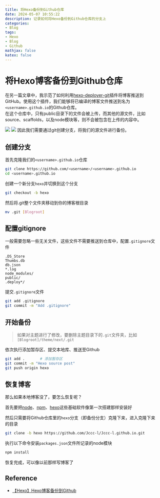 ```yaml
---
title: 将Hexo备份到Github仓库
date: 2024-05-07 10:55:22
description: 记录如何将Hexo备份到Github仓库的分支上
categories:
- Blog
tags:
- Hexo
- Blog
- Github
mathjax: false
katex: false
---
```


# 将Hexo博客备份到Github仓库

在另一篇文章中，我示范了如何利用[hexo-deployer-git](https://github.com/hexojs/hexo-deployer-git)插件将博客推送到GitHub。使用这个插件，我们能够将已编译的博客文件推送到名为`<username>.github.io`的Github仓库。  
在这个仓库中，只有public目录下的文件会被上传，而其他的源文件，比如source、scaffolds，以及node模块等，则不会被包含在上传的内容中。  

<img src="未备份1.png" style="max_width:100%">
<img src="未备份2.png" style="max_width:100%">
因此我们需要通过git创建分支，将我们的源文件进行备份。

## 创建分支

首先克隆我们的`<username>.github.io`仓库

```sh
git clone https://github.com/<username>/<username>.github.io
cd <username>.github.io
```

创建一个新分支`hexo`并切换到这个分支

```sh
git checkout -b hexo
```

然后将.git整个文件夹移动到你的博客根目录

```sh
mv .git [Blogroot]
```

## 配置gitignore

一般需要忽略一些无关文件，这些文件不需要推送到仓库中，配置`.gitignore`文件

```.gitignore .gitignore
.DS_Store
Thumbs.db
db.json
*.log
node_modules/
public/
.deploy*/
```

提交`.gitignore`文件

```sh
git add .gitignore
git commit -m "Add .gitignore"
```

## 开始备份

> 如果对主题进行了修改，要删除主题目录下的`.git`文件夹，比如`[Blogroot]/theme/next/.git`

依次执行添加暂存区、提交本地库、推送至Github

```sh
git add .       # 添加暂存区
git commit -m "Hexo source post"
git push origin hexo
```

## 恢复博客

那么如果本地博客没了，要怎么恢复呢？

首先要把[node](https://nodejs.org)、[npm](https://www.npmjs.com)、[hexo](https://hexo.io)这些基础软件像第一次搭建那样安装好

然后只需要将Github仓库里的`hexo`分支（即备份分支）克隆下来，进入克隆下来的目录

```sh
git clone -b hexo https://github.com/Jccc-l/Jccc-l.github.io.git
```

执行以下命令安装`packages.json`文件所记录的node模块

```sh
npm install
```

恢复完成，可以像以前那样写博客了

## Reference

- [【Hexo】Hexo博客备份到Github](https://ayshansu.github.io/%E3%80%90Hexo%E3%80%91Hexo%E5%8D%9A%E5%AE%A2%E5%A4%87%E4%BB%BD%E5%88%B0Github/)
